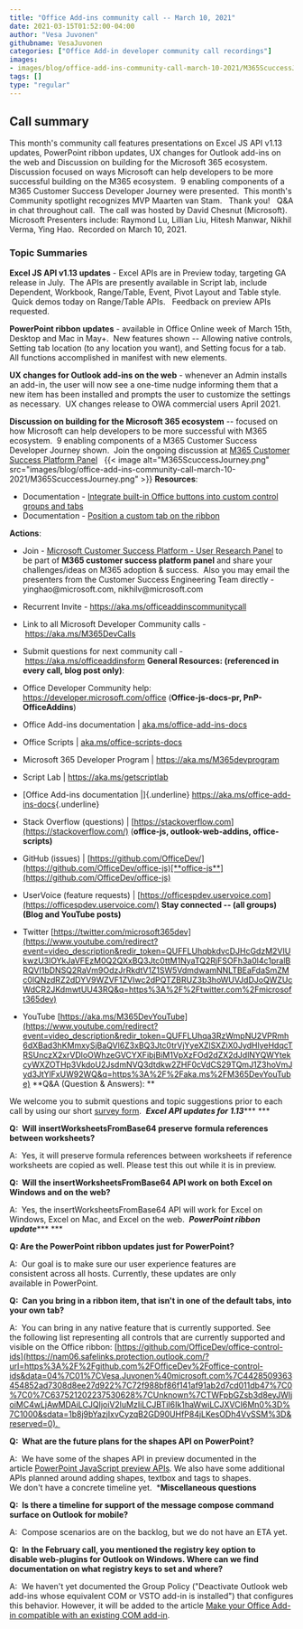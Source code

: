 ```yaml
---
title: "Office Add-ins community call -- March 10, 2021"
date: 2021-03-15T01:52:00-04:00
author: "Vesa Juvonen"
githubname: VesaJuvonen
categories: ["Office Add-in developer community call recordings"]
images:
- images/blog/office-add-ins-community-call-march-10-2021/M365ScuccessJourney.png
tags: []
type: "regular"
---
```


## Call summary


This month's community call features presentations on Excel JS API
v1.13 updates, PowerPoint ribbon updates, UX changes for Outlook add-ins
on the web and Discussion on building for the Microsoft 365 ecosystem. 
Discussion focused on ways Microsoft can help developers to be more
successful building on the M365 ecosystem.  9 enabling components of a
M365 Customer Success Developer Journey were presented.  This month's
Community spotlight recognizes MVP Maarten van Stam.   Thank you!   Q&A
in chat throughout call.  The call was hosted by David Chesnut
(Microsoft). Microsoft Presenters include: Raymond Lu, Lillian Liu,
Hitesh Manwar, Nikhil Verma, Ying Hao.  Recorded on March 10, 2021.

### Topic Summaries

**Excel JS API v1.13 updates** - Excel APIs are in Preview today,
targeting GA release in July.  The APIs are presently available in
Script lab, include Dependent, Workbook, Range/Table, Event, Pivot
Layout and Table style.   Quick demos today on Range/Table APIs.  
Feedback on preview APIs requested.

**PowerPoint ribbon updates** - available in Office Online week of March
15th, Desktop and Mac in May+.  New features shown -- Allowing native
controls, Setting tab location (to any location you want), and Setting
focus for a tab.  All functions accomplished in manifest with new
elements.   

**UX changes for Outlook add-ins on the web** - whenever an Admin
installs an add-in, the user will now see a one-time nudge informing
them that a new item has been installed and prompts the user to
customize the settings as necessary.  UX changes release to OWA
commercial users April 2021.    

**Discussion on building for the Microsoft 365 ecosystem** -- focused on
how Microsoft can help developers to be more successful with M365
ecosystem.  9 enabling components of a M365 Customer Success Developer
Journey shown.  Join the ongoing discussion at [M365 Customer Success
Platform Panel](https://aka.ms/SuccessPanel)  
{{< image alt="M365ScuccessJourney.png" src="images/blog/office-add-ins-community-call-march-10-2021/M365ScuccessJourney.png" >}}
**Resources**:   

-   Documentation - [Integrate built-in Office buttons into custom
    control groups and
    tabs](https://docs.microsoft.com/office/dev/add-ins/design/built-in-button-integration) 
-   Documentation - [Position a custom tab on the
    ribbon](https://docs.microsoft.com/office/dev/add-ins/design/custom-tab-placement) 

**Actions**:  

-   Join - [Microsoft Customer Success Platform - User Research
    Panel](https://aka.ms/SuccessPanel) to be part of **M365 customer
    success platform panel** and share your challenges/ideas on M365
    adoption & success.  Also you may email the presenters from the
    Customer Success Engineering Team directly - yinghao\@microsoft.com,
    nikhilv\@microsoft.com  
-   Recurrent Invite - <https://aka.ms/officeaddinscommunitycall>
-   Link to all Microsoft Developer Community calls
    - <https://aka.ms/M365DevCalls>
-   Submit questions for next community call
    - <https://aka.ms/officeaddinsform>
**General Resources: (referenced in every call, blog post only)**:

-   Office Developer Community help: 
    <https://developer.microsoft.com/office> (**Office-js-docs-pr,
    PnP-OfficeAddins**) 
-   Office Add-ins documentation |
    [aka.ms/office-add-ins-docs](https://aka.ms/office-add-ins-docs)
-   Office Scripts |
    [aka.ms/office-scripts-docs](https://aka.ms/office-scripts-docs)
-   Microsoft 365 Developer Program | <https://aka.ms/M365devprogram> 
-   Script Lab | <https://aka.ms/getscriptlab> 
-   [Office Add-ins documentation |]{.underline}
    <https://aka.ms/office-add-ins-docs>{.underline}
-   Stack Overflow (questions) |
    [https://stackoverflow.com](https://stackoverflow.com/)
    (**office-js, outlook-web-addins, office-scripts)**
-   GitHub (issues) |
    [https://github.com/OfficeDev/](https://github.com/OfficeDev/office-js)[**office-js**](https://github.com/OfficeDev/office-js)
-   UserVoice (feature requests) |
    [https://officespdev.uservoice.com](https://officespdev.uservoice.com/)
**Stay connected -- (all groups)  (Blog and YouTube posts)**

-   Twitter
    [https://twitter.com/microsoft365dev](https://www.youtube.com/redirect?event=video_description&redir_token=QUFFLUhqbkdvcDJHcGdzM2VIUkwzU3lOYkJaVFEzM0Q2QXxBQ3Jtc0ttM1NyaTQ2RjFSOFh3a0l4c1pralBRQVI1bDNSQ2RaVm9OdzJrRkdtV1Z1SW5VdmdwamNNLTBEaFdaSmZMc0lQNzdRZ2dDYV9WZVF1ZVIwc2dPQTZBRUZ3b3hoWUVJdDJoQWZUcWdCR2JKdmwtUU43RQ&q=https%3A%2F%2Ftwitter.com%2Fmicrosoft365dev)​
-   YouTube
    [https://aka.ms/M365DevYouTube](https://www.youtube.com/redirect?event=video_description&redir_token=QUFFLUhqa3RzWmpNU2VPRmh6dXBad3hKMmxySjBaQVl6Z3xBQ3Jtc0trVjYyeXZlSXZiX0JydHlyeHdqcTRSUnczX2xrVDloOWhzeGVCYXFibjBiM1VpXzFOd2dZX2dJdlNYQWYtekcyWXZOTHp3VkdoU2JsdmNVQ3dtdkw2ZHF0cVdCS29TQmJ1Z3hoVmJyd3JtYlFxUW92WQ&q=https%3A%2F%2Faka.ms%2FM365DevYouTube)
**Q&A (Question & Answers): **

We welcome you to submit questions and topic suggestions prior to each
call by using our short [survey
form](https://nam06.safelinks.protection.outlook.com/?url=https%3A%2F%2Faka.ms%2Fofficeaddinsform&data=04%7C01%7CVesa.Juvonen%40microsoft.com%7C4428509363454852ad7308d8ee27d922%7C72f988bf86f141af91ab2d7cd011db47%7C0%7C0%7C637521202237530628%7CUnknown%7CTWFpbGZsb3d8eyJWIjoiMC4wLjAwMDAiLCJQIjoiV2luMzIiLCJBTiI6Ik1haWwiLCJXVCI6Mn0%3D%7C1000&sdata=WgzYkUZM%2BMAIGP3nyGudifVFl3IvDXyhPNlc48mOdJo%3D&reserved=0). 
***Excel API updates for 1.13****** ***

**Q:  Will insertWorksheetsFromBase64 preserve formula references
between worksheets?** 

A:  Yes, it will preserve formula references between worksheets if
reference worksheets are copied as well. Please test this out while it
is in preview. 

**Q:  Will the insertWorksheetsFromBase64 API work on both Excel on
Windows and on the web?** 

A:  Yes, the insertWorksheetsFromBase64 API will work for Excel on
Windows, Excel on Mac, and Excel on the web. 
***PowerPoint ribbon update****** ***

**Q: Are the PowerPoint ribbon updates just for PowerPoint?** 

A:  Our goal is to make sure our user experience features are
consistent across all hosts. Currently, these updates are only
available in PowerPoint. 

**Q:  Can you bring in a ribbon item, that isn't in one of the default
tabs, into your own tab?** 

A:  You can bring in any native feature that is currently supported. See
the following list representing all controls that are currently
supported and visible on the Office
ribbon: [https://github.com/OfficeDev/office-control-ids](https://nam06.safelinks.protection.outlook.com/?url=https%3A%2F%2Fgithub.com%2FOfficeDev%2Foffice-control-ids&data=04%7C01%7CVesa.Juvonen%40microsoft.com%7C4428509363454852ad7308d8ee27d922%7C72f988bf86f141af91ab2d7cd011db47%7C0%7C0%7C637521202237530628%7CUnknown%7CTWFpbGZsb3d8eyJWIjoiMC4wLjAwMDAiLCJQIjoiV2luMzIiLCJBTiI6Ik1haWwiLCJXVCI6Mn0%3D%7C1000&sdata=1b8j9bYazjIxvCyzqB2GD90UHfP84jLKesODh4VvSSM%3D&reserved=0). 

**Q:  What are the future plans for the shapes API on PowerPoint?** 

A:  We have some of the shapes API in preview documented in the
article [PowerPoint JavaScript preview
APIs](https://nam06.safelinks.protection.outlook.com/?url=https%3A%2F%2Fdocs.microsoft.com%2Foffice%2Fdev%2Fadd-ins%2Freference%2Frequirement-sets%2Fpowerpoint-preview-apis&data=04%7C01%7CVesa.Juvonen%40microsoft.com%7C4428509363454852ad7308d8ee27d922%7C72f988bf86f141af91ab2d7cd011db47%7C0%7C0%7C637521202237540621%7CUnknown%7CTWFpbGZsb3d8eyJWIjoiMC4wLjAwMDAiLCJQIjoiV2luMzIiLCJBTiI6Ik1haWwiLCJXVCI6Mn0%3D%7C1000&sdata=UZ17mWlGpp3%2BN0mGGhHSE3VYcBmeN5bio0xh4gpu0cw%3D&reserved=0).
We also have some additional APIs planned around adding
shapes, textbox and tags to shapes. We don't have a concrete timeline
yet. 
***Miscellaneous questions**

**Q:  Is there a timeline for support of the message compose command
surface on Outlook for mobile?** 

A:  Compose scenarios are on the backlog, but we do not have an ETA
yet. 

**Q:  In the February call, you mentioned the registry key option to
disable web-plugins for Outlook on Windows. Where can we find
documentation on what registry keys to set and where?** 

A:  We haven't yet documented the Group Policy (\"Deactivate Outlook
web add-ins whose equivalent COM or VSTO add-in is installed\") that
configures this behavior. However, it will be added to the article [Make
your Office Add-in compatible with an existing COM
add-in](https://nam06.safelinks.protection.outlook.com/?url=https%3A%2F%2Fdocs.microsoft.com%2Foffice%2Fdev%2Fadd-ins%2Fdevelop%2Fmake-office-add-in-compatible-with-existing-com-add-in&data=04%7C01%7CVesa.Juvonen%40microsoft.com%7C4428509363454852ad7308d8ee27d922%7C72f988bf86f141af91ab2d7cd011db47%7C0%7C0%7C637521202237540621%7CUnknown%7CTWFpbGZsb3d8eyJWIjoiMC4wLjAwMDAiLCJQIjoiV2luMzIiLCJBTiI6Ik1haWwiLCJXVCI6Mn0%3D%7C1000&sdata=lbiGowypY91230dddlS8RTnhi%2FI7M%2Fwm1yEDGEWIKAU%3D&reserved=0). 
